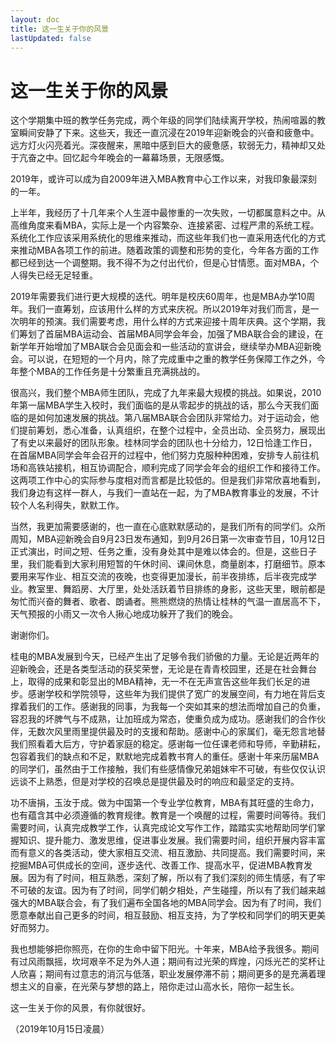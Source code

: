 ```yaml
---
layout: doc
title: 这一生关于你的风景
lastUpdated: false
---
```

# 这一生关于你的风景

这个学期集中班的教学任务完成，两个年级的同学们陆续离开学校，热闹喧嚣的教室瞬间安静了下来。这些天，我还一直沉浸在2019年迎新晚会的兴奋和疲惫中。远方灯火闪亮着光。深夜醒来，黑暗中感到巨大的疲惫感，软弱无力，精神却又处于亢奋之中。回忆起今年晚会的一幕幕场景，无限感慨。

2019年，或许可以成为自2009年进入MBA教育中心工作以来，对我印象最深刻的一年。

上半年，我经历了十几年来个人生涯中最惨重的一次失败，一切都属意料之中。从高维角度来看MBA，实际上是一个内容繁杂、连接紧密、过程严肃的系统工程。系统化工作应该采用系统化的思维来推动，而这些年我们也一直采用迭代化的方式来推动MBA各项工作的前进。随着政策的调整和形势的变化，今年各方面的工作都已经到达一个调整期。我不得不为之付出代价，但是心甘情愿。面对MBA，个人得失已经无足轻重。

2019年需要我们进行更大规模的迭代。明年是校庆60周年，也是MBA办学10周年。我们一直筹划，应该用什么样的方式来庆祝。所以2019年对我们而言，是一次明年的预演。我们需要考虑，用什么样的方式来迎接十周年庆典。这个学期，我们筹划了首届MBA运动会、首届MBA同学会年会，加强了MBA联合会的建设，在新学年开始增加了MBA联合会见面会和一些活动的宣讲会，继续举办MBA迎新晚会。可以说，在短短的一个月内，除了完成重中之重的教学任务保障工作之外，今年整个MBA的工作任务是十分繁重且充满挑战的。

很高兴，我们整个MBA师生团队，完成了九年来最大规模的挑战。如果说，2010年第一届MBA学生入校时，我们面临的是从零起步的挑战的话，那么今天我们面临的是如何加速发展的挑战。第八届MBA联合会团队非常给力。对于运动会，他们提前筹划，悉心准备，认真组织，在整个过程中，全员出动、全员努力，展现出了有史以来最好的团队形象。桂林同学会的团队也十分给力，12日恰逢工作日，在首届MBA同学会年会召开的过程中，他们努力克服种种困难，安排专人前往机场和高铁站接机，相互协调配合，顺利完成了同学会年会的组织工作和接待工作。这两项工作中心的实际参与度相对而言都是比较低的。但是我们非常欣喜地看到，我们身边有这样一群人，与我们一直站在一起，为了MBA教育事业的发展，不计较个人名利得失，默默工作。

当然，我更加需要感谢的，也一直在心底默默感动的，是我们所有的同学们。众所周知，MBA迎新晚会自9月23日发布通知，到9月26日第一次审查节目，10月12日正式演出，时间之短、任务之重，没有身处其中是难以体会的。但是，这些日子里，我们能看到大家利用短暂的午休时间、课间休息，商量剧本，打磨细节。原本要用来写作业、相互交流的夜晚，也变得更加漫长，前半夜排练，后半夜完成学业。教室里、舞蹈房、大厅里，处处活跃着节目排练的身影，这些天里，眼前都是匆忙而兴奋的舞者、歌者、朗诵者。熊熊燃烧的热情让桂林的气温一直居高不下，天气预报的小雨又一次令人揪心地成功躲开了我们的晚会。

谢谢你们。

桂电的MBA发展到今天，已经产生出了足够令我们骄傲的力量。无论是近两年的迎新晚会，还是各类型活动的获奖荣誉，无论是在青青校园里，还是在社会舞台上，取得的成果和彰显出的MBA精神，无一不在无声宣告这些年我们长足的进步。感谢学校和学院领导，这些年为我们提供了宽广的发展空间，有力地在背后支撑着我们的工作。感谢我的同事，为我每一个突如其来的想法而增加自己的负重，容忍我的坏脾气与不成熟，让加班成为常态，使重负成为成功。感谢我们的合作伙伴，无数次风里雨里提供最及时的支援和帮助。感谢中心的家属们，毫无怨言地替我们照看着大后方，守护着家庭的稳定。感谢每一位任课老师和导师，辛勤耕耘，包容着我们的缺点和不足，默默地完成着教书育人的重任。感谢十年来历届MBA的同学们，虽然由于工作接触，我们有些感情像兄弟姐妹牢不可破，有些仅仅认识远谈不上熟悉，但是对学校的召唤总是提供最及时的响应和最坚定的支持。

功不唐捐，玉汝于成。做为中国第一个专业学位教育，MBA有其旺盛的生命力，也有蕴含其中必须遵循的教育规律。教育是一个唤醒的过程，需要时间等待。我们需要时间，认真完成教学工作，认真完成论文写作工作，踏踏实实地帮助同学们掌握知识、提升能力、激发思维，促进事业发展。我们需要时间，组织开展内容丰富而有意义的各类活动，使大家相互交流、相互激励、共同提高。我们需要时间，来挖掘MBA可供成长的空间，逐步迭代、改善工作、提高水平，促进MBA教育发展。因为有了时间，相互熟悉，深刻了解，所以有了我们深刻的师生情感，有了牢不可破的友谊。因为有了时间，同学们朝夕相处，产生碰撞，所以有了我们越来越强大的MBA联合会，有了我们遍布全国各地的MBA同学会。因为有了时间，我们愿意奉献出自己更多的时间，相互鼓励、相互支持，为了学校和同学们的明天更美好而努力。

我也想能够把你照亮，在你的生命中留下阳光。十年来，MBA给予我很多。期间有过风雨飘摇，坎坷艰辛不足为外人道；期间有过光荣的辉煌，闪烁光芒的奖杯让人欣喜；期间有过意志的消沉与低落，职业发展停滞不前；期间更多的是充满着理想主义的自豪，在光荣与梦想的路上，陪你走过山高水长，陪你一起生长。

这一生关于你的风景，有你就很好。

（2019年10月15日凌晨）